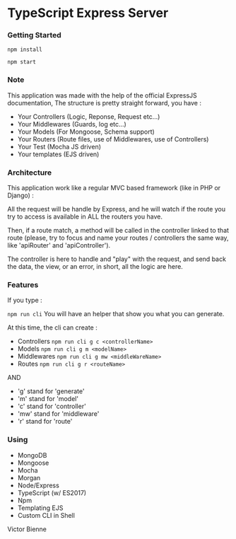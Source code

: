 # TypeScript Express Server

### Getting Started

`npm install`

`npm start`

### Note

This application was made with the help of the official ExpressJS documentation,
The structure is pretty straight forward, you have :

- Your Controllers (Logic, Reponse, Request etc...)
- Your Middlewares (Guards, log etc...)
- Your Models (For Mongoose, Schema support)
- Your Routers (Route files, use of Middlewares, use of Controllers)
- Your Test (Mocha JS driven)
- Your templates (EJS driven)

### Architecture

This application work like a regular MVC based framework (like in PHP or Django) :

All the request will be handle by Express, and he will watch if the route you try to access is available in ALL the routers you have.

Then, if a route match, a method will be called in the controller linked to that route (please, try to focus and name your routes / controllers the same way, like 'apiRouter' and 'apiController').

The controller is here to handle and "play" with the request, and send back the data, the view, or an error, in short, all the logic are here.



### Features

If you type :

` npm run cli ` You will have an helper that show you what you can generate.

At this time, the cli can create :

- Controllers `npm run cli g c <controllerName>`
- Models `npm run cli g m <modelName>`
- Middlewares `npm run cli g mw <middleWareName>`
- Routes `npm run cli g r <routeName>`

AND

- 'g' stand for 'generate'
- 'm' stand for 'model'
- 'c' stand for 'controller'
- 'mw' stand for 'middleware'
- 'r' stand for 'route'


### Using

- MongoDB
- Mongoose
- Mocha
- Morgan
- Node/Express
- TypeScript (w/ ES2017)
- Npm
- Templating EJS
- Custom CLI in Shell

Victor Bienne
